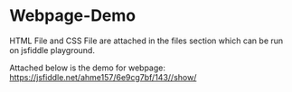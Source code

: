 # Webpage-Demo

HTML File and CSS File are attached in the files section which can be run on jsfiddle playground.

Attached below is the demo for webpage:
https://jsfiddle.net/ahme157/6e9cg7bf/143//show/ 
